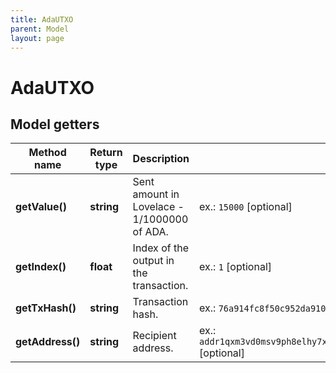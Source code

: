 ```yaml
---
title: AdaUTXO
parent: Model
layout: page
---
```


# AdaUTXO

## Model getters

Method name | Return type | Description | Notes
------------ | ------------- | ------------- | -------------
**getValue()** | **string** | Sent amount in Lovelace - 1/1000000 of ADA. | ex.: `15000` [optional]
**getIndex()** | **float** | Index of the output in the transaction. | ex.: `1` [optional]
**getTxHash()** | **string** | Transaction hash. | ex.: `76a914fc8f50c952da910f473a0533561311ad140c989b88ac` [optional]
**getAddress()** | **string** | Recipient address. | ex.: `addr1qxm3vd0msv9ph8elhy7xrv975z88y6lr3d8vdgy3fwr2e22uvu2ffa2ctx3pdl4rjjja5p7al2k356x5yx8cn03am88s2807d9` [optional]

